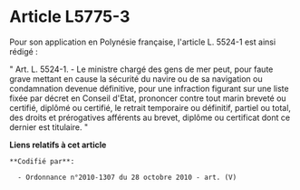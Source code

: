 # Article L5775-3

Pour son application en Polynésie française, l'article L. 5524-1 est ainsi rédigé : 

" Art. L. 5524-1. - Le ministre chargé des gens de mer peut, pour faute grave mettant en cause la sécurité du navire ou de sa
navigation ou condamnation devenue définitive, pour une infraction figurant sur une liste fixée par décret en Conseil d'Etat,
prononcer contre tout marin breveté ou certifié, diplômé ou certifié, le retrait temporaire ou définitif, partiel ou total,
des droits et prérogatives afférents au brevet, diplôme ou certificat dont ce dernier est titulaire. "

**Liens relatifs à cet article**

	**Codifié par**:

	  - Ordonnance n°2010-1307 du 28 octobre 2010 - art. (V)
